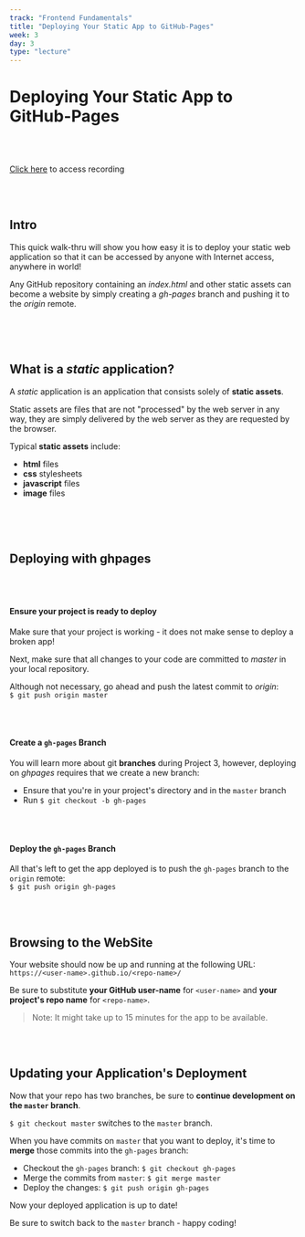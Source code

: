 ```yaml
---
track: "Frontend Fundamentals"
title: "Deploying Your Static App to GitHub-Pages"
week: 3
day: 3
type: "lecture"
---
```


# Deploying Your Static App to GitHub-Pages



<br>
<br>


[Click here](https://generalassembly.zoom.us/rec/share/2cVKD5r-325JU9LTrxDUQ6IfHqrcX6a81nUc-aIMyBzDFdqZInTlBNBzoC7GfiVq?startTime=1594830045000) to access recording


<br>
<br>



## Intro

This quick walk-thru will show you how easy it is to deploy your static web application so that it can be accessed by anyone with Internet access, anywhere in world!

Any GitHub repository containing an _index.html_ and other static assets can become a website by simply creating a _gh-pages_ branch and pushing it to the _origin_ remote.


<br>
<br>
<br>



## What is a _static_ application?

A _static_ application is an application that consists solely of **static assets**.

Static assets are files that are not "processed" by the web server in any way, they are simply delivered by the web server as they are requested by the browser.

Typical **static assets** include:
	
- **html** files
- **css** stylesheets
- **javascript** files
- **image** files

<br>
<br>
<br>


## Deploying with ghpages

<br>
<br>




#### Ensure your project is ready to deploy

Make sure that your project is working - it does not make sense to deploy a broken app!

Next, make sure that all changes to your code are committed to _master_ in your local repository.

Although not necessary, go ahead and push the latest commit to _origin_:<br>`$ git push origin master`


<br>
<br>



#### Create a `gh-pages` Branch

You will learn more about git **branches** during Project 3, however, deploying on _ghpages_ requires that we create a new branch:

- Ensure that you're in your project's directory and in the `master` branch
- Run `$ git checkout -b gh-pages`

<br>
<br>



#### Deploy the `gh-pages` Branch

All that's left to get the app deployed is to push the `gh-pages` branch to the `origin` remote:<br>`$ git push origin gh-pages`

<br>
<br>



## Browsing to the WebSite

Your website should now be up and running at the following URL:<br>`https://<user-name>.github.io/<repo-name>/`

Be sure to substitute **your GitHub user-name** for `<user-name>` and **your project's repo name** for `<repo-name>`.

>Note: It might take up to 15 minutes for the app to be available.



<br>
<br>



## Updating your Application's Deployment

Now that your repo has two branches, be sure to **continue development on the `master` branch**.

`$ git checkout master` switches to the `master` branch.

When you have commits on `master` that you want to deploy, it's time to **merge** those commits into the `gh-pages` branch:

- Checkout the `gh-pages` branch: `$ git checkout gh-pages`
- Merge the commits from `master`: `$ git merge master`
- Deploy the changes: `$ git push origin gh-pages`

Now your deployed application is up to date!

Be sure to switch back to the `master` branch - happy coding!
